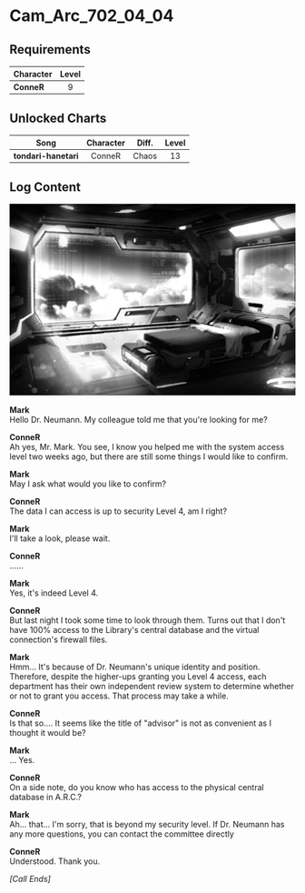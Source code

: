 # Cam_Arc_702_04_04
## Requirements
|Character |Level|
|----------|:---:|
|**ConneR**|  9  |

## Unlocked Charts
|        Song        |Character|Diff.|Level|
|--------------------|:-------:|:---:|:---:|
|**tondari-hanetari**| ConneR  |Chaos| 13  |

## Log Content
![cos0702.png](./attachments/cos0702.png)

**Mark**<br>
Hello Dr. Neumann. My colleague told me that you're looking for me?

**ConneR**<br>
Ah yes, Mr. Mark. You see, I know you helped me with the system access level two weeks ago, but there are still some things I would like to confirm.

**Mark**<br>
May I ask what would you like to confirm?

**ConneR**<br>
The data I can access is up to security Level 4, am I right?

**Mark**<br>
I'll take a look, please wait.

**ConneR**<br>
......

**Mark**<br>
Yes, it's indeed Level 4.

**ConneR**<br>
But last night I took some time to look through them. Turns out that I don't have 100% access to the Library's central database and the virtual connection's firewall files.

**Mark**<br>
Hmm... It's because of Dr. Neumann's unique identity and position. Therefore, despite the higher\-ups granting you Level 4 access, each department has their own independent review system to determine whether or not to grant you access. That process may take a while.

**ConneR**<br>
Is that so.... It seems like the title of "advisor" is not as convenient as I thought it would be?

**Mark**<br>
... Yes.

**ConneR**<br>
On a side note, do you know who has access to the physical central database in A.R.C.?

**Mark**<br>
Ah... that... I'm sorry, that is beyond my security level. If Dr. Neumann has any more questions, you can contact the committee directly

**ConneR**<br>
Understood. Thank you.

*[Call Ends]*